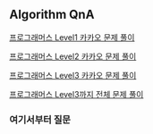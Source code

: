 ## Algorithm QnA

[프로그래머스 Level1 카카오 문제 풀이](https://github.com/m1nnh/Tech-Interview-QnA/tree/master/Algorithm/Level1)

[프로그래머스 Level2 카카오 문제 풀이](https://github.com/m1nnh/Tech-Interview-QnA/tree/master/Algorithm/Level2)

[프로그래머스 Level3 카카오 문제 풀이]()

[프로그래머스 Level3까지 전체 문제 풀이](https://github.com/m1nnh/Problem-Solving/tree/master/Programmers)

### 여기서부터 질문